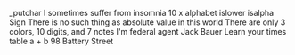 _putchar
I sometimes suffer from insomnia
10 x alphabet
islower
isalpha
Sign
There is no such thing as absolute value in this world
There are only 3 colors, 10 digits, and 7 notes
I'm federal agent Jack Bauer
Learn your times table
a + b
98 Battery Street
